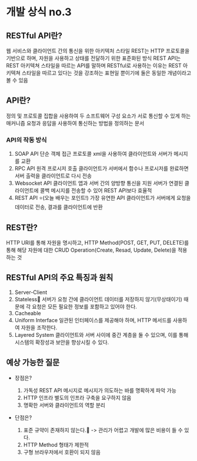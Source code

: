 # 개발 상식 no.3

## RESTful API란?

웹 서비스와 클라이언트 간의 통신을 위한 아키텍처 스타일
REST는 HTTP 프로토콜을 기반으로 하며, 자원을 사용하고 상태를 전달하기 위한 표준화된 방식
REST API는 REST 아키텍쳐 스타일을 따르는 API를 말하며 RESTful로 사용하는 이유는 REST 아키텍쳐 스타일을 따르고 있다는 것을 강조하는 표현일 뿐이기에 둘은 동일한 개념이라고 볼 수 있음

## API란?

정의 및 프로토콜 집합을 사용하여 두 소프트웨어 구성 요소가 서로 통신할 수 있게 하는 매커니즘
요청과 응답을 사용하여 통신하는 방법을 정의하는 문서

### API의 작동 방식

1. SOAP API
   단순 객체 접근 프로토콜
   xml을 사용하여 클라이언트와 서버가 메시지를 교환
2. RPC API
   원격 프로시저 호출
   클라이언트가 서버에서 함수나 프로시저를 완료하면 서버 출력을 클라이언트로 다시 전송
3. Websocket API
   클라이언트 앱과 서버 간의 양방향 통신을 지원
   서버가 연결된 클라이언트에 콜백 메시지를 전송할 수 있어 REST API보다 효율적
4. REST API ⭐(오늘 배우는 포인트!)
   가장 유연한 API
   클라이언트가 서버에게 요청을 데이터로 전송, 결과를 클라이언트에 반환

## REST란?

HTTP URI를 통해 자원을 명시하고, 
HTTP Method(POST, GET, PUT, DELETE)를 통해 해당 자원에 대한 
CRUD Operation(Create, Resad, Update, Delete)을 적용하는 것

## RESTful API의 주요 특징과 원칙

1. Server-Client
2. Stateless🌟
   서버가 요청 간에 클라이언트 데이터를 저장하지 않기(무상태이기) 때문에 각 요청은 모든 필요한 정보를 포함하고 있어야 한다.
3. Cacheable
4. Uniform Interface
   일관된 인터페이스를 제공해야 하며, HTTP 메서드를 사용하여 자원을 조작한다.
5. Layered System
   클라이언트와 서버 사이에 중간 계층을 둘 수 있으며, 이를 통해 시스템의 확장성과 보안을 향상시킬 수 있다.

## 예상 가능한 질문

- 장점은?
  1. 가독성
    REST API 메시지로 메시지가 의도하는 바를 명확하게 파악 가능
  2. HTTP 인프라
    별도의 인프라 구축을 요구하지 않음
  3. 명확한 서버와 클라이언트의 역할 분리
  
- 단점은?
  1. 표준 규약이 존재하지 않는다.🌟 -> 관리가 어렵고 개발에 많은 비용이 들 수 있다.
  2. HTTP Method 형태가 제한적
  3. 구형 브라우저에서 호환이 되지 않음
